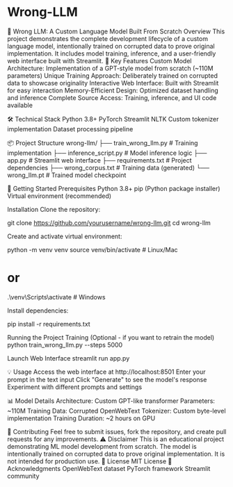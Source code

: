 # Wrong-LLM
🤖 Wrong LLM: A Custom Language Model Built From Scratch
Overview
This project demonstrates the complete development lifecycle of a custom language model, intentionally trained on corrupted data to prove original implementation. It includes model training, inference, and a user-friendly web interface built with Streamlit.
🌟 Key Features
Custom Model Architecture: Implementation of a GPT-style model from scratch (~110M parameters)
Unique Training Approach: Deliberately trained on corrupted data to showcase originality
Interactive Web Interface: Built with Streamlit for easy interaction
Memory-Efficient Design: Optimized dataset handling and inference
Complete Source Access: Training, inference, and UI code available

🛠️ Technical Stack
Python 3.8+
PyTorch
Streamlit
NLTK
Custom tokenizer implementation
Dataset processing pipeline

📦 Project Structure
wrong-llm/
├── train_wrong_llm.py     # Training implementation
├── inference_script.py    # Model inference logic
├── app.py                # Streamlit web interface
├── requirements.txt      # Project dependencies
├── wrong_corpus.txt      # Training data (generated)
└── wrong_llm.pt         # Trained model checkpoint


🚀 Getting Started
Prerequisites
Python 3.8+
pip (Python package installer)
Virtual environment (recommended)

Installation
Clone the repository:

git clone https://github.com/yourusername/wrong-llm.git
cd wrong-llm


Create and activate virtual environment:

python -m venv venv
source venv/bin/activate  # Linux/Mac
# or
.\venv\Scripts\activate   # Windows


Install dependencies:

pip install -r requirements.txt


Running the Project
Training (Optional - if you want to retrain the model)
python train_wrong_llm.py --steps 5000


Launch Web Interface
streamlit run app.py


💡 Usage
Access the web interface at http://localhost:8501
Enter your prompt in the text input
Click "Generate" to see the model's response
Experiment with different prompts and settings

📊 Model Details
Architecture: Custom GPT-like transformer
Parameters: ~110M
Training Data: Corrupted OpenWebText
Tokenizer: Custom byte-level implementation
Training Duration: ~2 hours on GPU

🤝 Contributing
Feel free to submit issues, fork the repository, and create pull requests for any improvements.
⚠️ Disclaimer
This is an educational project demonstrating ML model development from scratch. The model is intentionally trained on corrupted data to prove original implementation. It is not intended for production use.
📄 License
MIT License
🙏 Acknowledgments
OpenWebText dataset
PyTorch framework
Streamlit community





